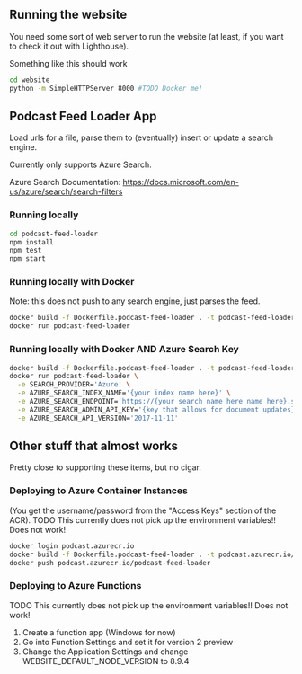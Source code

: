 ## Running the website

You need some sort of web server to run the website (at least, if you want to check it out with Lighthouse).

Something like this should work

```bash
cd website
python -m SimpleHTTPServer 8000 #TODO Docker me!
```

## Podcast Feed Loader App

Load urls for a file, parse them to (eventually) insert or update a search engine.

Currently only supports Azure Search.

Azure Search Documentation:
https://docs.microsoft.com/en-us/azure/search/search-filters

### Running locally

```bash
cd podcast-feed-loader
npm install
npm test
npm start
```

### Running locally with Docker

Note: this does not push to any search engine, just parses the feed.

```bash
docker build -f Dockerfile.podcast-feed-loader . -t podcast-feed-loader
docker run podcast-feed-loader
```

### Running locally with Docker AND Azure Search Key

```bash
docker build -f Dockerfile.podcast-feed-loader . -t podcast-feed-loader
docker run podcast-feed-loader \
  -e SEARCH_PROVIDER='Azure' \
  -e AZURE_SEARCH_INDEX_NAME='{your index name here}' \
  -e AZURE_SEARCH_ENDPOINT='https://{your search name here name here}.search.windows.net/indexes/{your index name here}/docs/index?api-version={your version number here}' \
  -e AZURE_SEARCH_ADMIN_API_KEY='{key that allows for document updates}' \
  -e AZURE_SEARCH_API_VERSION='2017-11-11'
```

## Other stuff that almost works

Pretty close to supporting these items, but no cigar.

### Deploying to Azure Container Instances

(You get the username/password from the "Access Keys" section of the ACR).
TODO This currently does not pick up the environment variables!! Does not work!

```bash
docker login podcast.azurecr.io
docker build -f Dockerfile.podcast-feed-loader . -t podcast.azurecr.io/podcast-feed-loader
docker push podcast.azurecr.io/podcast-feed-loader
```

### Deploying to Azure Functions

TODO This currently does not pick up the environment variables!! Does not work!

1. Create a function app (Windows for now)
2. Go into Function Settings and set it for version 2 preview
3. Change the Application Settings and change WEBSITE_DEFAULT_NODE_VERSION to 8.9.4